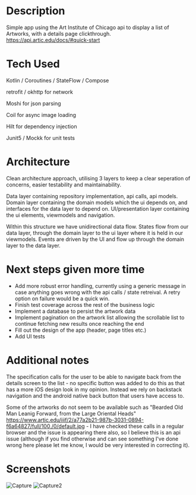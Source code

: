 # Description
Simple app using the Art Institute of Chicago api to display a list of Artworks, with a details page clickthrough. https://api.artic.edu/docs/#quick-start

# Tech Used
Kotlin / Coroutines / StateFlow / Compose

retrofit / okhttp for network

Moshi for json parsing

Coil for async image loading

Hilt for dependency injection

Junit5 / Mockk for unit tests

# Architecture
Clean architecture approach, utilising 3 layers to keep a clear seperation of concerns, easier testability and maintainability. 

Data layer containing repository implementation, api calls, api models. 
Domain layer containing the domain models which the ui depends on, and interfaces for the data layer to depend on. 
UI/presentation layer containing the ui elements, viewmodels and navigation. 

Within this structure we have unidirectional data flow. States flow from our data layer, through the domain layer to the ui layer where it is held in our viewmodels. 
Events are driven by the UI and flow up through the domain layer to the data layer. 

# Next steps given more time
- Add more robust error handling, currently using a generic message in case anything goes wrong with the api calls / state retreival. A retry option on failure would be a quick win. 
- Finish test coverage across the rest of the business logic
- Implement a database to persist the artwork data
- Implement pagination on the artwork list allowing the scrollable list to continue fetching new results once reaching the end
- Fill out the design of the app (header, page titles etc.)
- Add UI tests 

# Additional notes
The specification calls for the user to be able to navigate back from the details screen to the list - no specific button was added to do this as that has a more iOS design look in my opinion. 
Instead we rely on backstack navigation and the android native back button that users have access to. 

Some of the artworks do not seem to be available such as "Bearded Old Man Leanig Forward, from the Large Oriental Heads" https://www.artic.edu/iiif/2/a77a2b21-987b-3031-0894-f6a64827/full/100,/0/default.jpg - 
I have checked these calls in a regular browser and the issue is appearing there also, so I believe this is an api issue (although if you find otherwise and can see something I've done wrong here please let me 
know, I would be very interested in correcting it). 

# Screenshots
![Capture](https://github.com/user-attachments/assets/31b008b0-d620-4e7b-9657-24d296ddd5a3)
![Capture2](https://github.com/user-attachments/assets/9d1356d9-ce1e-406a-8e12-d8a8d29f1d8d)
